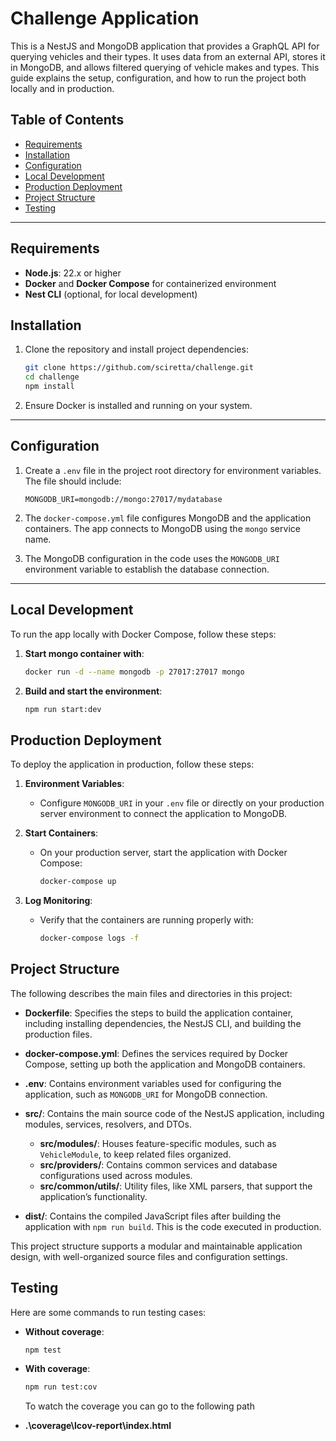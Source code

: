 # Challenge Application

This is a NestJS and MongoDB application that provides a GraphQL API for querying vehicles and their types. It uses data from an external API, stores it in MongoDB, and allows filtered querying of vehicle makes and types. This guide explains the setup, configuration, and how to run the project both locally and in production.

## Table of Contents

- [Requirements](#requirements)
- [Installation](#installation)
- [Configuration](#configuration)
- [Local Development](#local-development)
- [Production Deployment](#production-deployment)
- [Project Structure](#project-structure)
- [Testing](#testing)

---

## Requirements

- **Node.js**: 22.x or higher
- **Docker** and **Docker Compose** for containerized environment
- **Nest CLI** (optional, for local development)

## Installation

1. Clone the repository and install project dependencies:

   ```bash
   git clone https://github.com/sciretta/challenge.git
   cd challenge
   npm install
   ```

2. Ensure Docker is installed and running on your system.

---

## Configuration

1. Create a `.env` file in the project root directory for environment variables. The file should include:

   ```env
   MONGODB_URI=mongodb://mongo:27017/mydatabase
   ```

2. The `docker-compose.yml` file configures MongoDB and the application containers. The app connects to MongoDB using the `mongo` service name.

3. The MongoDB configuration in the code uses the `MONGODB_URI` environment variable to establish the database connection.

---

## Local Development

To run the app locally with Docker Compose, follow these steps:

1. **Start mongo container with**:

   ```bash
   docker run -d --name mongodb -p 27017:27017 mongo
   ```

2. **Build and start the environment**:
   ```bash
   npm run start:dev
   ```

## Production Deployment

To deploy the application in production, follow these steps:

1. **Environment Variables**:

   - Configure `MONGODB_URI` in your `.env` file or directly on your production server environment to connect the application to MongoDB.

2. **Start Containers**:

   - On your production server, start the application with Docker Compose:
     ```bash
     docker-compose up
     ```

3. **Log Monitoring**:
   - Verify that the containers are running properly with:
     ```bash
     docker-compose logs -f
     ```

## Project Structure

The following describes the main files and directories in this project:

- **Dockerfile**: Specifies the steps to build the application container, including installing dependencies, the NestJS CLI, and building the production files.

- **docker-compose.yml**: Defines the services required by Docker Compose, setting up both the application and MongoDB containers.

- **.env**: Contains environment variables used for configuring the application, such as `MONGODB_URI` for MongoDB connection.

- **src/**: Contains the main source code of the NestJS application, including modules, services, resolvers, and DTOs.

  - **src/modules/**: Houses feature-specific modules, such as `VehicleModule`, to keep related files organized.
  - **src/providers/**: Contains common services and database configurations used across modules.
  - **src/common/utils/**: Utility files, like XML parsers, that support the application’s functionality.

- **dist/**: Contains the compiled JavaScript files after building the application with `npm run build`. This is the code executed in production.

This project structure supports a modular and maintainable application design, with well-organized source files and configuration settings.

## Testing

Here are some commands to run testing cases:

- **Without coverage**:

  ```bash
  npm test
  ```

- **With coverage**:

  ```bash
  npm run test:cov
  ```

  To watch the coverage you can go to the following path

- **.\coverage\lcov-report\index.html**
